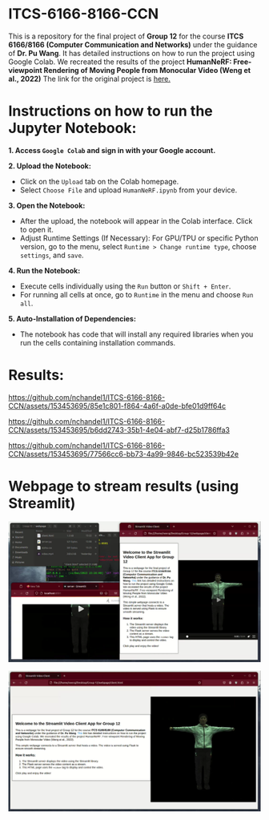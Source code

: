 # ITCS-6166-8166-CCN
This is a repository for the final project of **Group 12** for the course **ITCS 6166/8166 (Computer Communication and Networks)** under the guidance of **Dr. Pu Wang**. It has detailed instructions on how to run the project using Google Colab.
We recreated the results of the project **HumanNeRF: Free-viewpoint Rendering of Moving People from Monocular Video (Weng et al., 2022)**
The link for the original project is [here.](https://grail.cs.washington.edu/projects/humannerf/)

# Instructions on how to run the Jupyter Notebook:
**1. Access ```Google Colab``` and sign in with your Google account.**

**2. Upload the Notebook:**
  - Click on the ```Upload``` tab on the Colab homepage.
  - Select ```Choose File``` and upload ```HumanNeRF.ipynb``` from your device.

**3. Open the Notebook:**
  - After the upload, the notebook will appear in the Colab interface. Click to open it.
  - Adjust Runtime Settings (If Necessary): For GPU/TPU or specific Python version, go to the menu, select ```Runtime > Change runtime type```, choose ```settings```, and ```save```.

**4. Run the Notebook:**
  - Execute cells individually using the ```Run``` button or ```Shift + Enter```.
  - For running all cells at once, go to ```Runtime``` in the menu and choose ```Run all```.

**5. Auto-Installation of Dependencies:**
  - The notebook has code that will install any required libraries when you run the cells containing installation commands.


# Results:


https://github.com/nchandel1/ITCS-6166-8166-CCN/assets/153453695/85e1c801-f864-4a6f-a0de-bfe01d9ff64c



https://github.com/nchandel1/ITCS-6166-8166-CCN/assets/153453695/b6dd2743-35b1-4e04-abf7-d25b1786ffa3



https://github.com/nchandel1/ITCS-6166-8166-CCN/assets/153453695/77566cc6-bb73-4a99-9846-bc523539b42e



# Webpage to stream results (using Streamlit)
![alt text](https://github.com/nchandel1/ITCS-6166-8166-CCN/blob/main/Screenshot%201.png)



![alt text](https://github.com/nchandel1/ITCS-6166-8166-CCN/blob/main/Screenshot%202.png)


